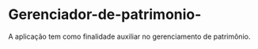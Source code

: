 # Gerenciador-de-patrimonio-
A aplicação tem como finalidade auxiliar no gerenciamento de patrimônio.
